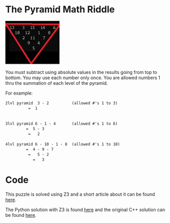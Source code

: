 # The Pyramid Math Riddle

![Inverted Pyramid, level 5](./invertedpyramid.jpg)

You must subtract using absolute values in the results going from top to bottom. You may use each number only once. You are allowed
numbers 1 thru the summation of each level of the pyramid.

For example:

```
2lvl pyramid  3 - 2          (allowed #'s 1 to 3)
          =  1


3lvl pyramid 6 - 1 - 4       (allowed #'s 1 to 6)
         =  5 - 3
          =   2

4lvl pyramid 6 - 10 - 1 - 8  (allowed #'s 1 to 10)
         =  4 - 9 - 7
          =   5 - 2
            =   3

```            

# Code
This puzzle is solved using Z3 and a short article about it can be found [here](http://lallouslab.net/2020/05/12/the-inverted-pyramid-puzzle/).

The Python solution with Z3 is found [here](InvertedPyramid.py) and the original C++ solution can be found [here](other/pyramid.cpp).